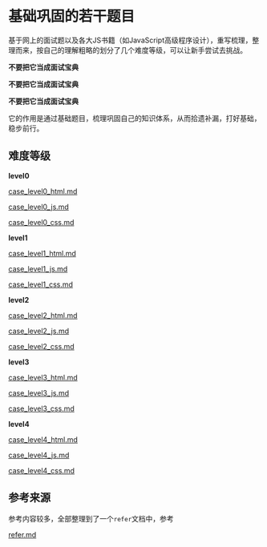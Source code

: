 # 基础巩固的若干题目

基于网上的面试题以及各大JS书籍（如JavaScript高级程序设计），重写梳理，整理而来，按自己的理解粗略的划分了几个难度等级，可以让新手尝试去挑战。

__不要把它当成面试宝典__

__不要把它当成面试宝典__

__不要把它当成面试宝典__

它的作用是通过基础题目，梳理巩固自己的知识体系，从而拾遗补漏，打好基础，稳步前行。

## 难度等级

__level0__

[case_level0_html.md](level0/case_level0_html.md)

[case_level0_js.md](level0/case_level0_js.mdd)

[case_level0_css.md](level0/case_level0_css.md)

__level1__

[case_level1_html.md](level1/case_level1_html.md)

[case_level1_js.md](level1/case_level1_js.mdd)

[case_level1_css.md](level1/case_level1_css.md)

__level2__

[case_level2_html.md](level2/case_level2_html.md)

[case_level2_js.md](level2/case_level2_js.mdd)

[case_level2_css.md](level2/case_level2_css.md)

__level3__

[case_level3_html.md](level3/case_level3_html.md)

[case_level3_js.md](level3/case_level3_js.mdd)

[case_level3_css.md](level3/case_level3_css.md)

__level4__

[case_level4_html.md](level4/case_level4_html.md)

[case_level4_js.md](level4/case_level4_js.mdd)

[case_level4_css.md](level4/case_level4_css.md)

## 参考来源

参考内容较多，全部整理到了一个`refer`文档中，参考

[refer.md](refer.md)

